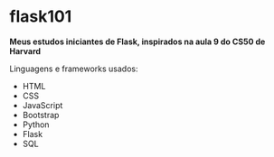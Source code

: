 # flask101
**Meus estudos iniciantes de Flask, inspirados na aula 9 do CS50 de Harvard**
 
Linguagens e frameworks usados:
* HTML
* CSS
* JavaScript
* Bootstrap
* Python
* Flask
* SQL
